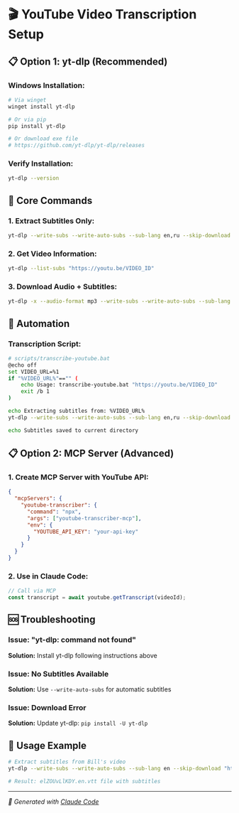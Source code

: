 # 🎬 YouTube Video Transcription Setup

## 📋 Option 1: yt-dlp (Recommended)

### Windows Installation:
```bash
# Via winget
winget install yt-dlp

# Or via pip
pip install yt-dlp

# Or download exe file
# https://github.com/yt-dlp/yt-dlp/releases
```

### Verify Installation:
```bash
yt-dlp --version
```

## 🎯 Core Commands

### 1. Extract Subtitles Only:
```bash
yt-dlp --write-subs --write-auto-subs --sub-lang en,ru --skip-download "https://youtu.be/VIDEO_ID"
```

### 2. Get Video Information:
```bash
yt-dlp --list-subs "https://youtu.be/VIDEO_ID"
```

### 3. Download Audio + Subtitles:
```bash
yt-dlp -x --audio-format mp3 --write-subs --write-auto-subs --sub-lang en,ru "https://youtu.be/VIDEO_ID"
```

## 🔧 Automation

### Transcription Script:
```bash
# scripts/transcribe-youtube.bat
@echo off
set VIDEO_URL=%1
if "%VIDEO_URL%"=="" (
    echo Usage: transcribe-youtube.bat "https://youtu.be/VIDEO_ID"
    exit /b 1
)

echo Extracting subtitles from: %VIDEO_URL%
yt-dlp --write-subs --write-auto-subs --sub-lang en,ru --skip-download "%VIDEO_URL%"

echo Subtitles saved to current directory
```

## 📋 Option 2: MCP Server (Advanced)

### 1. Create MCP Server with YouTube API:
```json
{
  "mcpServers": {
    "youtube-transcriber": {
      "command": "npx",
      "args": ["youtube-transcriber-mcp"],
      "env": {
        "YOUTUBE_API_KEY": "your-api-key"
      }
    }
  }
}
```

### 2. Use in Claude Code:
```javascript
// Call via MCP
const transcript = await youtube.getTranscript(videoId);
```

## 🆘 Troubleshooting

### Issue: "yt-dlp: command not found"
**Solution:** Install yt-dlp following instructions above

### Issue: No Subtitles Available
**Solution:** Use `--write-auto-subs` for automatic subtitles

### Issue: Download Error
**Solution:** Update yt-dlp: `pip install -U yt-dlp`

## 📝 Usage Example

```bash
# Extract subtitles from Bill's video
yt-dlp --write-subs --write-auto-subs --sub-lang en --skip-download "https://youtu.be/elZOUvLlKDY"

# Result: elZOUvLlKDY.en.vtt file with subtitles
```

---

*🤖 Generated with [Claude Code](https://claude.ai/code)*